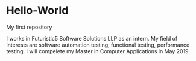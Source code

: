 # Hello-World
My first repository


I works in Futuristic5 Software Solutions LLP as an intern.
My field of interests are software automation testing, functional testing, performance testing.
I will compelete my Master in Computer Applications in May 2019.
